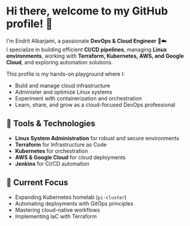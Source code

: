 # Hi there, welcome to my GitHub profile! 👋

I'm Endrit Albarjami, a passionate **DevOps & Cloud Engineer** 🚀☁️  
I specialize in building efficient **CI/CD pipelines**, managing **Linux environments**, working with **Terraform, Kubernetes, AWS, and Google Cloud**, and exploring automation solutions.

This profile is my hands-on playground where I:
- Build and manage cloud infrastructure
- Administer and optimize Linux systems
- Experiment with containerization and orchestration
- Learn, share, and grow as a cloud-focused DevOps professional

## 🔧 Tools & Technologies
- **Linux System Administration** for robust and secure environments
- **Terraform** for Infrastructure as Code
- **Kubernetes** for orchestration
- **AWS & Google Cloud** for cloud deployments
- **Jenkins** for CI/CD automation

## 🌱 Current Focus
- Expanding Kubernetes homelab (`pi-cluster`)
- Automating deployments with GitOps principles
- Mastering cloud-native workflows
- Implementing IaC with Terraform
